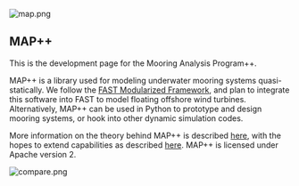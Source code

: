![map.png](https://bitbucket.org/repo/jbRLE9/images/1614157178-map.png)

## MAP++ 

This is the development page for the Mooring Analysis Program++. 

MAP++ is a library used for modeling underwater mooring systems quasi-statically. We follow the [FAST Modularized Framework](https://nwtc.nrel.gov/FAST-Developers), and plan to integrate this software into FAST to model floating offshore wind turbines. Alternatively, MAP++ can be used in Python to prototype and design mooring systems, or hook into other dynamic simulation codes. 

More information on the theory behind MAP++ is described [here](http://cim.mcgill.ca/~mmascio1/ISOPE2013-TPC-0646.pdf), with the hopes to extend capabilities as described [here](http://cim.mcgill.ca/~mmascio1/61159.pdf). MAP++ is licensed under Apache version 2.

![compare.png](https://bitbucket.org/repo/jbRLE9/images/205015965-compare.png)
